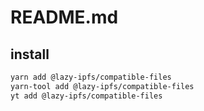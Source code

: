 # README.md

    

## install

```bash
yarn add @lazy-ipfs/compatible-files
yarn-tool add @lazy-ipfs/compatible-files
yt add @lazy-ipfs/compatible-files
```

